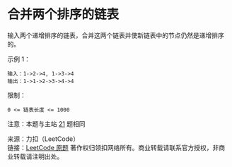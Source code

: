 # 合并两个排序的链表

输入两个递增排序的链表，合并这两个链表并使新链表中的节点仍然是递增排序的。

示例 1：

```text
输入：1->2->4, 1->3->4
输出：1->1->2->3->4->4
```

限制：

```text
0 <= 链表长度 <= 1000
```

注意：本题与主站 [21](https://leetcode-cn.com/problems/merge-two-sorted-lists/) 题相同

来源：力扣（LeetCode）  
链接：[LeetCode 原题](https://leetcode-cn.com/problems/he-bing-liang-ge-pai-xu-de-lian-biao-lcof)
著作权归领扣网络所有。商业转载请联系官方授权，非商业转载请注明出处。
